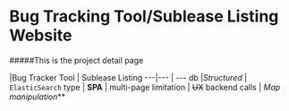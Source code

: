 # Bug Tracking Tool/Sublease Listing Website
#####This is the project detail page

 |Bug Tracker Tool | Sublease Listing 
---|--- | ---
db |*Structured* | `ElasticSearch`
type | **SPA** | multi-page
limitation | ~~UX~~ backend calls | _Map manipulation_**
